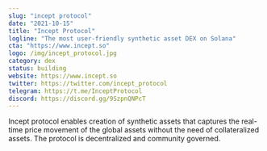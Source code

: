 ```yaml
---
slug: "incept protocol"
date: "2021-10-15"
title: "Incept Protocol"
logline: "The most user-friendly synthetic asset DEX on Solana"
cta: "https://www.incept.so"
logo: /img/incept_protocol.jpg
category: dex
status: building
website: https://www.incept.so
twitter: https://twitter.com/incept_protocol
telegram: https://t.me/InceptProtocol
discord: https://discord.gg/9SzpnQNPcT
---
```


Incept protocol enables creation of synthetic assets that captures the real-time price movement of the global assets without the need of collateralized assets.
The protocol is decentralized and community governed.
